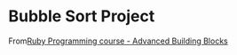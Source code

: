 # Bubble Sort Project

From[Ruby Programming course - Advanced Building Blocks](https://www.theodinproject.com/courses/ruby-programming/lessons/advanced-building-blocks)